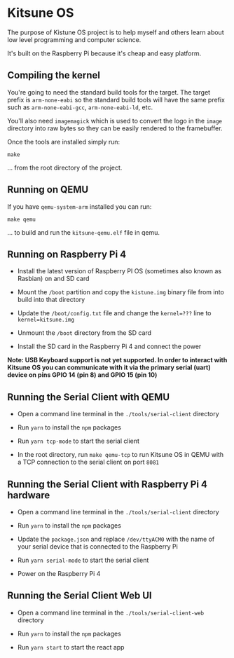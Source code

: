 # Kitsune OS

The purpose of Kistune OS project is to help myself and others learn about low level programming and computer science.

It's built on the Raspberry Pi because it's cheap and easy platform.

## Compiling the kernel

You're going to need the standard build tools for the target. The target prefix is `arm-none-eabi` so the standard build tools will have the same prefix such as `arm-none-eabi-gcc`, `arm-none-eabi-ld`, etc.

You'll also need `imagemagick` which is used to convert the logo in the `image` directory into raw bytes so they can be easily rendered to the framebuffer.

Once the tools are installed simply run:

`make`

... from the root directory of the project.

## Running on QEMU

If you have `qemu-system-arm` installed you can run:

```make qemu```

... to build and run the `kitsune-qemu.elf` file in qemu.

## Running on Raspberry Pi 4

- Install the latest version of Raspberry PI OS (sometimes also known as Rasbian) on and SD card

- Mount the `/boot` partition and copy the `kistune.img` binary file from into build into that directory

- Update the `/boot/config.txt` file and change the `kernel=???` line to `kernel=kitsune.img`

- Unmount the `/boot` directory from the SD card

- Install the SD card in the Raspberry Pi 4 and connect the power

**Note: USB Keyboard support is not yet supported. In order to interact with Kitsune OS you can communicate with it via the primary serial (uart) device on pins GPIO 14 (pin 8) and GPIO 15 (pin 10)**

## Running the Serial Client with QEMU

- Open a command line terminal in the `./tools/serial-client` directory

- Run `yarn` to install the `npm` packages

- Run `yarn tcp-mode` to start the serial client

- In the root directory, run `make qemu-tcp` to run Kitsune OS in QEMU with a TCP connection to the serial client on port `8081`

## Running the Serial Client with Raspberry Pi 4 hardware

- Open a command line terminal in the `./tools/serial-client` directory

- Run `yarn` to install the `npm` packages

- Update the `package.json` and replace `/dev/ttyACM0` with the name of your serial device that is connected to the Raspberry Pi

- Run `yarn serial-mode` to start the serial client

- Power on the Raspberry Pi 4

## Running the Serial Client Web UI

- Open a command line terminal in the `./tools/serial-client-web` directory

- Run `yarn` to install the `npm` packages

- Run `yarn start` to start the react app
